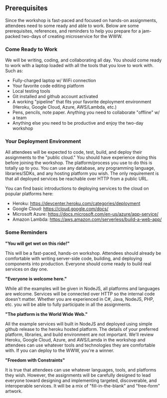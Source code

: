 ## Prerequisites
Since the workshop is fast-paced and focused on hands-on assignments, attendees need to some ready and able to work. Below are some prerequisites, references, and reminders to help you prepare for a jam-packed two-days of creating microservice for the WWW.

### Come Ready to Work
We will be writing, coding, and collaborating all day. You should come ready to work with a laptop loaded with all the tools that you love to work with. Such as:

 * Fully-charged laptop w/ WiFi connection
 * Your favorite code editing platform
 * Local testing tools
 * Git installed and github account activated
 * A working "pipeline" that fits your favorite deployment environment (Heroku, Google Cloud, Azure, AWS/Lambda, etc.)
 * Pens, pencils, note paper. Anything you need to collaborate "offline" w/ a team
 * Anything else you need to be productive and enjoy the two-day workshop


### Your Deployment Environment
All attendees will be expected to code, test, build, and deploy their assignments to the "public cloud." You should have experience doing this before joining the workshop. The platform/process you use to do this is totally up to you. You can use any database, any programming language, libraries/SDKs, and any hosting platform you wish. The only requirement is that all deployed services be reachable over HTTP from a public URL.

You can find basic introductions to deploying services to the cloud on popular platforms here:

 * Heroku: https://devcenter.heroku.com/categories/deployment
 * Google Cloud: https://cloud.google.com/docs/
 * Microsoft Azure: https://docs.microsoft.com/en-us/azure/app-service/
 * Amazon Lambda: https://aws.amazon.com/serverless/build-a-web-app/


### Some Reminders

**"You will get wet on this ride!"**

This will be a fast-paced, hands-on workshop. Attendees should already be comfortable with writing server-side code, building, and deploying components into production. Everyone should come ready to build real services on day one.

**"Everyone is welcome here."**

While all the examples will be given in NodeJS, all platforms and languages are welcome. Services will be connected over HTTP so the internal code doesn't matter. Whether you are experienced in C#, Java, NodeJS, PHP, etc. you will be able to fully participate in all the assignments.

**"The platform is the World Wide Web."**

All the example services will built in NodeJS and deployed using simple github release to the heroku hosted platform. The details of your preferred platform, libraries, and build environment are not important. We'll review Heroku, Google Cloud, Azure, and AWS/Lamda in the workshop and attendees can use whatever tools and technologies they are comfortable with. If you can deploy to the WWW, you're a winner.

**"Freedom with Constraints"**

It is true that attendees can use whatever languages, tools, and platforms they wish. However, the assignments will be carefully designed to lead everyone toward designing and implementing targeted, discoverable, and interoperable services. It will be a mix of "fill-in-the-blank" and "free-form" artwork.

